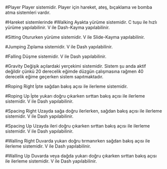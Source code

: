 #Player
Player sistemidir. Player için hareket, ateş, bıçaklama ve bomba atma sistemleri vardır.

#Hareket sistemlerinde
#Walking
Ayakta yürüme sistemidir. C tuşu ile hızlı yürüme yapılabilinir. V ile Dash-Kayma yapılabilinir.

#Sitting
Otururken yürüme sistemidir. V ile Slide-Kayma yapılabilinir.

#Jumping
Zıplama sistemidir. V ile Dash yapılabilinir.

#Falling
Düşme sistemidir. V ile Dash yapılabilinir.

#Gravity
Değişik açılardaki yerçekimi sistemidir. Sistem şu anda aktif değildir çünkü 20 derecelik eğimde düzgün çalışmasına rağmen 40 derecelik eğime geçerken sistem sapıtmaktadır.

#Roping Right
İpte sağdan bakış açısı ile ilerleme sistemidir. 

#Roping Up
İpte yukarı doğru çıkarken sırttan bakış açısı ile ilerleme sistemidir. V ile Dash yapılabilinir.

#Spacing Right
Uzayda sağa doğru ilerlerken, sağdan bakış açısı ile ilerleme sistemidir. V ile Dash yapılabilinir.

#Spacing Up
Uzayda ileri doğru çıkarken sırttan bakış açısı ile ilerleme sistemidir. V ile Dash yapılabilinir.

#Walling Right
Duvarda yukarı doğru tırmanırken sağdan bakış açısı ile ilerleme sistemidir. V ile Dash yapılabilinir.

#Walling Up
Duvarda veya dağda yukarı doğru çıkarken sırttan bakış açısı ile ilerleme sistemidir. V ile Dash yapılabilinir.
